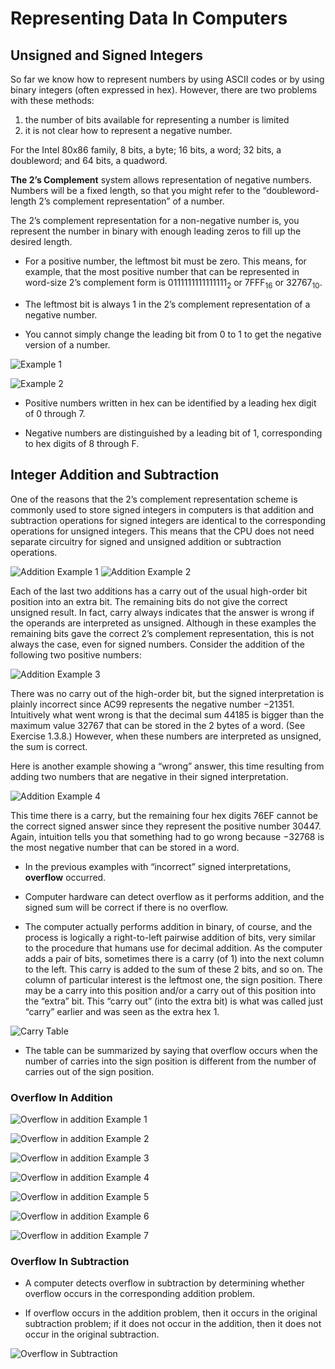 # Representing Data In Computers

## Unsigned and Signed Integers

So far we know how to represent numbers by using ASCII codes or by using binary integers (often expressed in hex). However, there are two problems with these methods: 
 
 1. the number of bits available for representing a number is limited
 2. it is not clear how to represent a negative number.


For the Intel 80x86 family, 8 bits, a byte; 16 bits, a word; 32 bits, a doubleword; and 64 bits, a quadword.

**The 2’s Complement** system allows representation of negative numbers. Numbers will be a fixed length, so that you might refer to the “doubleword-length 2’s complement representation” of a number. 
 
The 2’s complement representation for a non-negative number is, you represent the number in binary with enough leading zeros to fill up the desired length.
    
* For a positive number, the leftmost bit must be zero. This means, for example, that the most positive number that can be represented in word-size 2’s complement form is 0111111111111111<sub>2</sub> or 7FFF<sub>16</sub> or 32767<sub>10</sub>.  
* The leftmost bit is always 1 in the 2’s complement representation of a negative number.

* You cannot simply change the leading bit from 0 to 1 to get the negative version of a number.

![Example 1](img/example1.png)

![Example 2](img/Example2.png)

* Positive numbers written in hex can be identified by a leading hex digit of 0 through 7.

* Negative numbers are distinguished by a leading bit of 1, corresponding to hex digits of 8 through F.

## Integer Addition and Subtraction

One of the reasons that the 2’s complement representation scheme is commonly used to store signed integers in computers is that addition and subtraction operations for signed integers are identical to the corresponding operations for unsigned integers. This means that the CPU does not need separate circuitry for signed and unsigned addition or subtraction operations.

![Addition Example 1](img/addition1.jpg)
![Addition Example 2](img/addition2.jpg)

Each of the last two additions has a carry out of the usual high-order bit position into an extra bit. The remaining bits do not give the correct unsigned result. In fact, carry always indicates that the answer is wrong if the operands are interpreted as unsigned. Although in these examples the remaining bits gave the correct 2’s complement representation, this is not always the case, even for signed numbers. Consider the addition of the following two positive numbers:

![Addition Example 3](img/addition3.jpg)

There was no carry out of the high-order bit, but the signed interpretation is plainly incorrect since AC99 represents the negative number −21351. Intuitively what went wrong is that the decimal sum 44185 is bigger than the maximum value 32767 that can be stored in the 2 bytes of a word. (See Exercise 1.3.8.) However, when these numbers are interpreted as unsigned, the sum is correct.

Here is another example showing a “wrong” answer, this time resulting from adding two numbers that are negative in their signed interpretation.

![Addition Example 4](img/addition4.jpg)

This time there is a carry, but the remaining four hex digits 76EF cannot be the correct signed answer since they represent the positive number 30447. Again, intuition tells you that something had to go wrong because −32768 is the most negative number that can be stored in a word.

* In the previous examples with “incorrect” signed interpretations, **overflow** occurred.

* Computer hardware can detect overflow as it performs addition, and the signed sum will be correct if there is no overflow.

* The computer actually performs addition in binary, of course, and the process is logically a right-to-left pairwise addition of bits, very similar to the procedure that humans use for decimal addition. As the computer adds a pair of bits, sometimes there is a carry (of 1) into the next column to the left. This carry is added to the sum of these 2 bits, and so on. The column of particular interest is the leftmost one, the sign position. There may be a carry into this position and/or a carry out of this position into the “extra” bit. This “carry out” (into the extra bit) is what was called just “carry” earlier and was seen as the extra hex 1.

![Carry Table](img/carryTable.jpg)

*  The table can be summarized by saying that overflow occurs when the number of carries into the sign position is different from the number of carries out of the sign position.

### Overflow In Addition

![Overflow in addition Example 1](img/overflowInAddition1.png)

![Overflow in addition Example 2](img/overflowInAddition2.png)

![Overflow in addition Example 3](img/overflowInAddition3.png)

![Overflow in addition Example 4](img/overflowInAddition4.png)

![Overflow in addition Example 5](img/overflowInAddition5.png)

![Overflow in addition Example 6](img/overflowInAddition6.png)

![Overflow in addition Example 7](img/overflowInAddition7.png)

### Overflow In Subtraction

* A computer detects overflow in subtraction by determining whether overflow occurs in the corresponding addition problem.

* If overflow occurs in the addition problem, then it occurs in the original subtraction problem; if it does not occur in the addition, then it does not occur in the original subtraction.

![Overflow in Subtraction](img/overflowInSubtraction.png)





